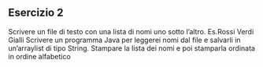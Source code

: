 ## Esercizio 2
Scrivere un file di testo con una lista di nomi uno sotto l’altro. 
Es.Rossi Verdi Gialli
Scrivere un programma Java per leggerei nomi dal file e salvarli in un’arraylist di tipo String.
Stampare la lista dei nomi e poi stamparla ordinata in ordine alfabetico